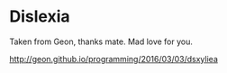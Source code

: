 # Dislexia

Taken from Geon, thanks mate. Mad love for you.

http://geon.github.io/programming/2016/03/03/dsxyliea
